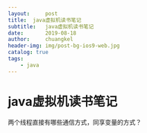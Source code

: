 ```yaml
---
layout:     post
title:	java虚拟机读书笔记
subtitle: 	java虚拟机读书笔记
date:       2019-08-18
author:     chuangkel
header-img: img/post-bg-ios9-web.jpg
catalog: true
tags:
    - java
---
```


# java虚拟机读书笔记





两个线程直接有哪些通信方式，同享变量的方式？

